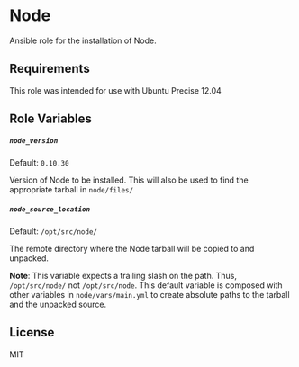 Node
=========

Ansible role for the installation of Node.

Requirements
------------

This role was intended for use with Ubuntu Precise 12.04

Role Variables
--------------

##### `node_version`

Default: `0.10.30`

Version of Node to be installed. This will also be used to find the appropriate tarball in `node/files/`

##### `node_source_location`

Default: `/opt/src/node/`

The remote directory where the Node tarball will be copied to and unpacked.

**Note**: This variable expects a trailing slash on the path. Thus, `/opt/src/node/` not `/opt/src/node`. This default variable is composed with other variables in `node/vars/main.yml` to create absolute paths to the tarball and the unpacked source. 

License
-------

MIT

